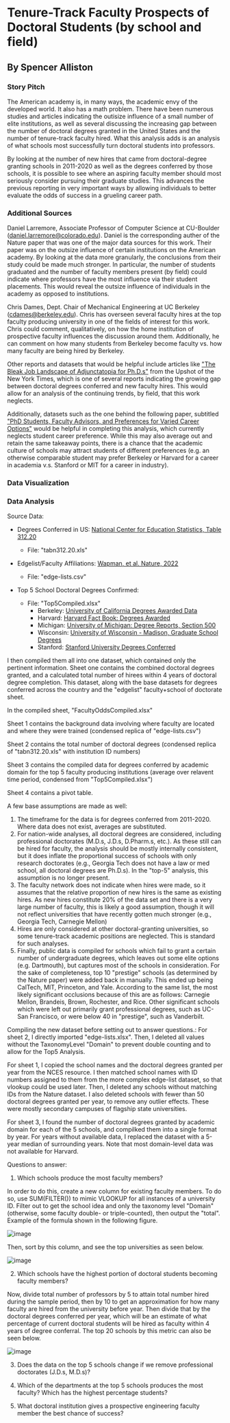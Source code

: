 # Tenure-Track Faculty Prospects of Doctoral Students (by school and field)
## By Spencer Alliston

### Story Pitch

The American academy is, in many ways, the academic envy of the developed world. It also has a math problem. There have been numerous studies and articles indicating the outisize influence of a small number of elite institutions, as well as several discussing the increasing gap between the number of doctoral degrees granted in the United States and the number of tenure-track faculty hired. What this analysis adds is an analysis of what schools most successfully turn doctoral students into professors.

By looking at the number of new hires that came from doctoral-degree granting schools in 2011-2020 as well as the degrees conferred by those schools, it is possible to see where an aspiring faculty member should most seriously consider pursuing their graduate studies. This advances the previous reporting in very important ways by allowing individuals to better evaluate the odds of success in a grueling career path.


### Additional Sources
Daniel Larremore, Associate Professor of Computer Science at CU-Boulder (daniel.larremore@colorado.edu). Daniel is the corresponding auther of the Nature paper that was one of the major data sources for this work. Their paper was on the outsize influence of certain institutions on the American academy. By looking at the data more granularly, the conclusions from their study could be made much stronger. In particular, the number of students graduated and the number of faculty members present (by field) could indicate where professors have the most influence via their student placements. This would reveal the outsize influence of individuals in the academy as opposed to institutions.

Chris Dames, Dept. Chair of Mechanical Engineering at UC Berkeley (cdames@berkeley.edu). Chris has overseen several faculty hires at the top faculty producing university in one of the fields of interest for this work. Chris could comment, qualitatively, on how the home institution of prospective faculty influences the discussion around them. Additionally, he can comment on how many students from Berkeley become faculty vs. how many faculty are being hired by Berkeley.

Other reports and datasets that would be helpful include articles like ["The Bleak Job Landscape of Adjunctatopia for Ph.D.s"](https://www.nytimes.com/2020/03/05/upshot/academic-job-crisis-phd.html) from the Upshot of the New York Times, which is one of several reports indicating the growing gap between doctoral degrees conferred and new faculty hires. This would allow for an analysis of the continuing trends, by field, that this work neglects.

Additionally, datasets such as the one behind the following paper, subtitled ["PhD Students, Faculty Advisors, and Preferences for Varied Career Options"](https://www.frontiersin.org/articles/10.3389/fpsyg.2021.711615/full) would be helpful in completing this analysis, which currently neglects student career preference. While this may also average out and retain the same takeaway points, there is a chance that the academic culture of schools may attract students of different preferences (e.g. an otherwise comparable student may prefer Berkeley or Harvard for a career in academia v.s. Stanford or MIT for a career in industry).

### Data Visualization


### Data Analysis

Source Data:

* Degrees Conferred in US: [National Center for Education Statistics, Table 312.20](https://nces.ed.gov/programs/digest/d21/tables/dt21_312.20.asp?current=yes)
  * File: "tabn312.20.xls"

* Edgelist/Faculty Affiliations: [Wapman, et al. Nature, 2022](https://www.nature.com/articles/s41586-022-05222-x#Sec2)
  * File: "edge-lists.csv"

* Top 5 School Doctoral Degrees Confirmed:
  * File: "Top5Compiled.xlsx"
    * Berkeley: [University of California Degrees Awarded Data](https://www.universityofcalifornia.edu/about-us/information-center/degrees-awarded-data)
    * Harvard: [Harvard Fact Book: Degrees Awarded](https://oira.harvard.edu/factbook/fact-book-degrees/#deg_deg)
    * Michigan: [University of Michigan: Degree Reports, Section 500](https://ro.umich.edu/reports/degrees)
    * Wisconsin: [University of Wisconsin - Madison, Graduate School Degrees](https://grad.wisc.edu/data/degrees-awarded/)
    * Stanford: [Stanford University Degrees Conferred](https://irds.stanford.edu/data-findings/degrees-conferred)


I then compiled them all into one dataset, which contained only the pertinent information. Sheet one contains the combined doctoral degrees granted, and a calculated total number of hirees within 4 years of doctoral degree completion. This dataset, along with the base datasets for degrees conferred across the country and the "edgelist" faculty+school of doctorate sheet.

In the compiled sheet, "FacultyOddsCompiled.xlsx"

Sheet 1 contains the background data involving where faculty are located and where they were trained (condensed replica of "edge-lists.csv")

Sheet 2 contains the total number of doctoral degrees (condensed replica of "tabn312.20.xls" with institution ID numbers)

Sheet 3 contains the compiled data for degrees conferred by academic domain for the top 5 faculty producing institutions (average over relavent time period, condensed from "Top5Compiled.xlsx")

Sheet 4 contains a pivot table.


A few base assumptions are made as well:
1. The timeframe for the data is for degrees conferred from 2011-2020. Where data does not exist, averages are substituted.
2. For nation-wide analyses, all doctoral degrees are considered, including professional doctorates (M.D.s, J.D.s, D.Pharm.s, etc.). As these still can be hired for faculty, the analysis should be mostly internally consistent, but it does inflate the proportional success of schools with only research doctorates (e.g., Georgia Tech does not have a law or med school, all doctoral degrees are Ph.D.s). In the "top-5" analysis, this assumption is no longer present.
3. The faculty network does not indicate when hires were made, so it assumes that the relative proportion of new hires is the same as existing hires. As new hires constitute 20% of the data set and there is a very large number of faculty, this is likely a good assumption, though it will not reflect universities that have recently gotten much stronger (e.g., Georgia Tech, Carnegie Mellon)
4. Hires are only considered at other doctoral-granting universities, so some tenure-track academic positions are neglected. This is standard for such analyses.
5. Finally, public data is compiled for schools which fail to grant a certain number of undergraduate degrees, which leaves out some elite options (e.g. Dartmouth), but captures most of the schools in consideration. For the sake of completeness, top 10 "prestige" schools (as determined by the Nature paper) were added back in manually. This ended up being CalTech, MIT, Princeton, and Yale. According to the same list, the most likely significant occlusions because of this are as follows: Carnegie Mellon, Brandeis, Brown, Rochester, and Rice. Other significant schools which were left out primarily grant professional degrees, such as UC-San Francisco, or were below 40 in "prestige", such as Vanderbilt.


Compiling the new dataset before setting out to answer questions.:
For sheet 2, I directly imported "edge-lists.xlsx". Then, I deleted all values without the TaxonomyLevel "Domain" to prevent double counting and to allow for the Top5 Analysis.

For sheet 1, I copied the school names and the doctoral degrees granted per year from the NCES resource. I then matched school names with ID numbers assigned to them from the more complex edge-list dataset, so that vlookup could be used later. Then, I deleted any schools without matching IDs from the Nature dataset. I also deleted schools with fewer than 50 doctoral degrees granted per year, to remove any outlier effects. These were mostly secondary campuses of flagship state universities.

For sheet 3, I found the number of doctoral degrees granted by academic domain for each of the 5 schools, and compilked them into a single format by year. For years without available data, I replaced the dataset with a 5-year median of surrounding years. Note that most domain-level data was not available for Harvard.

Questions to answer:
1. Which schools produce the most faculty members?

In order to do this, create a new column for existing faculty members. To do so, use SUM(FILTER()) to mimic VLOOKUP for all instances of a university ID. Filter out to get the school idea and only the taxonomy level "Domain" (otherwise, some faculty double- or triple-counted), then output the "total". Example of the formula shown in the following figure.

![image](https://github.com/spencer-alliston/J124Final/assets/139919855/098d37fe-8916-4ba9-b2be-2bb506e8013f)

Then, sort by this column, and see the top universities as seen below.

![image](https://github.com/spencer-alliston/J124Final/assets/139919855/1b22b97a-9708-4403-8b6e-6ca8a5dd8fad)


2. Which schools have the highest portion of doctoral students becoming faculty members?

Now, divide total number of professors by 5 to attain total number hired during the sample period, then by 10 to get an approximation for how many faculty are hired from the university before year. Then divide that by the doctoral degrees conferred per year, which will be an estimate of what percentage of current doctoral students will be hired as faculty within 4 years of degree conferral. The top 20 schools by this metric can also be seen below.

![image](https://github.com/spencer-alliston/J124Final/assets/139919855/ad91e27a-5692-461c-99f6-204e4989be74)


3. Does the data on the top 5 schools change if we remove professional doctorates (J.D.s, M.D.s)?

4. Which of the departments at the top 5 schools produces the most faculty? Which has the highest percentage students?

5. What doctoral institution gives a prospective engineering faculty member the best chance of success?



